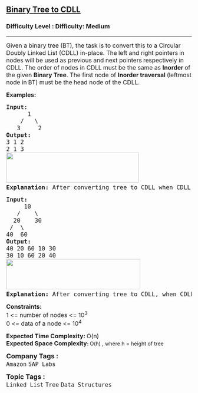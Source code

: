 <h2><a href="https://www.geeksforgeeks.org/problems/binary-tree-to-cdll/1?page=4&category=Tree&sortBy=submissions">Binary Tree to CDLL</a></h2><h3>Difficulty Level : Difficulty: Medium</h3><hr><div class="problems_problem_content__Xm_eO"><p><span style="font-size: 12pt;">Given a binary tree (BT), the task is to convert this to a Circular Doubly Linked List (CDLL) in-place. The<strong> </strong>left and right pointers<strong> </strong>in nodes will be used as previous and next pointers<strong> </strong>respectively in CDLL. The order of nodes in CDLL<strong> </strong>must be the same as <strong>Inorder </strong>of the given <strong>Binary Tree</strong>. The first node of <strong>Inorder traversal </strong>(leftmost node in<strong> </strong>BT) must be the<strong> </strong>head node of the CDLL.</span></p>
<p><span style="font-size: 12pt;"><strong>Examples:</strong></span></p>
<pre><span style="font-size: 12pt;"><strong>Input:
</strong>&nbsp; &nbsp; &nbsp; 1
 &nbsp; &nbsp;/&nbsp; &nbsp;\
 &nbsp; 3&nbsp; &nbsp; &nbsp;2
<strong>Output:
</strong>3 1 2&nbsp;
2 1 3<br><img src="https://media.geeksforgeeks.org/img-practice/prod/addEditProblem/700548/Web/Other/blobid0_1723058025.png" width="360" height="81"><strong>
Explanation: </strong>After converting tree to CDLL when CDLL is is traversed from head to tail and then tail to head, elements are displayed as in the output.
</span></pre>
<pre><span style="font-size: 12pt;"><strong>Input:
</strong>&nbsp; &nbsp;&nbsp; 10
 &nbsp; /&nbsp; &nbsp; \
 &nbsp;20&nbsp; &nbsp; 30
 /&nbsp; \
40 &nbsp;60
<strong>Output:
</strong>40 20 60 10 30&nbsp;
30 10 60 20 40<br><img src="https://media.geeksforgeeks.org/img-practice/prod/addEditProblem/700548/Web/Other/blobid1_1723058039.png" width="364" height="82"><strong>
Explanation: </strong>After converting tree to CDLL, when CDLL is is traversed from head totail and then tail to head, elements are displayed as in the output.</span></pre>
<p><span style="font-size: 12pt;"><strong style="font-family: -apple-system, BlinkMacSystemFont, 'Segoe UI', Roboto, Oxygen, Ubuntu, Cantarell, 'Open Sans', 'Helvetica Neue', sans-serif;">Constraints:<br></strong><span style="font-family: -apple-system, BlinkMacSystemFont, 'Segoe UI', Roboto, Oxygen, Ubuntu, Cantarell, 'Open Sans', 'Helvetica Neue', sans-serif;">1 &lt;= number of nodes &lt;= 10</span><sup style="font-family: -apple-system, BlinkMacSystemFont, 'Segoe UI', Roboto, Oxygen, Ubuntu, Cantarell, 'Open Sans', 'Helvetica Neue', sans-serif;">3<br></sup><span style="font-family: -apple-system, BlinkMacSystemFont, 'Segoe UI', Roboto, Oxygen, Ubuntu, Cantarell, 'Open Sans', 'Helvetica Neue', sans-serif;">0 &lt;= data of a node &lt;= 10</span><sup style="font-family: -apple-system, BlinkMacSystemFont, 'Segoe UI', Roboto, Oxygen, Ubuntu, Cantarell, 'Open Sans', 'Helvetica Neue', sans-serif;">4</sup></span></p>
<p><span style="font-size: 12pt;"><strong>Expected Time Complexity: </strong>O(n)<br><strong style="font-family: -apple-system, BlinkMacSystemFont, 'Segoe UI', Roboto, Oxygen, Ubuntu, Cantarell, 'Open Sans', 'Helvetica Neue', sans-serif;">Expected Space C</strong></span><strong style="font-family: -apple-system, BlinkMacSystemFont, 'Segoe UI', Roboto, Oxygen, Ubuntu, Cantarell, 'Open Sans', 'Helvetica Neue', sans-serif; font-size: 16px;">omplexity</strong><strong style="font-family: -apple-system, BlinkMacSystemFont, 'Segoe UI', Roboto, Oxygen, Ubuntu, Cantarell, 'Open Sans', 'Helvetica Neue', sans-serif;">: </strong><span style="font-family: -apple-system, BlinkMacSystemFont, 'Segoe UI', Roboto, Oxygen, Ubuntu, Cantarell, 'Open Sans', 'Helvetica Neue', sans-serif;">O(h) , where h = height of tree</span></p></div><p><span style=font-size:18px><strong>Company Tags : </strong><br><code>Amazon</code>&nbsp;<code>SAP Labs</code>&nbsp;<br><p><span style=font-size:18px><strong>Topic Tags : </strong><br><code>Linked List</code>&nbsp;<code>Tree</code>&nbsp;<code>Data Structures</code>&nbsp;